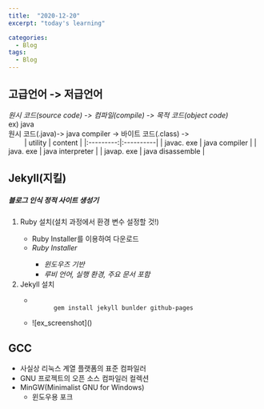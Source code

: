 ```yaml
---
title:  "2020-12-20"
excerpt: "today's learning"

categories:
  - Blog
tags:
  - Blog
---
```


## 고급언어 -> 저급언어
<em>원시 코드(source code) -> 컴파일(compile) -> 목적 코드(object code)</em>  
  ex) java  
원시 코드(.java)-> java compiler -> 바이트 코드(.class) ->  
&emsp;&emsp;
|  utility  | content | 
|:---------:|:----------|
| javac. exe | java compiler |
| java. exe | java interpreter |
| javap. exe | java disassemble |
      
      
  
  


  
## Jekyll(지킬)
##### <em>블로그 인식 정적 사이트 생성기</em>
  <ol> 
    <li>Ruby 설치(설치 과정에서 환경 변수 설정할 것!)</li>
    <ul>
      <li>Ruby Installer를 이용하여 다운로드</li>
      <li><em>Ruby Installer</em></li> 
      <ul>
        <li><em>윈도우즈 기반</em></li> 
        <li><em>루비 언어, 실행 환경, 주요 문서 포함</em></li>
      </ul>
    </ul>
    <li>Jekyll 설치</li>
    <ul>
      <li><code>
      gem install jekyll bunlder github-pages  
        </code></li>
      <li>![ex_screenshot]()</li>
    </ul>
  </ol>
 
  
  

## GCC
* 사실상 리눅스 계열 플랫폼의 표준 컴파일러
* GNU 프로젝트의 오픈 소스 컴파일러 컬렉션
* MinGW(Minimalist GNU for Windows)  
  * 윈도우용 포크
